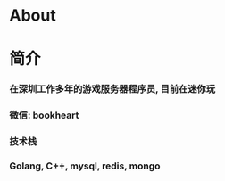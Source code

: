 # About


# 简介
### 在深圳工作多年的游戏服务器程序员, 目前在迷你玩
### 微信: bookheart
### 技术栈
### Golang, C++, mysql, redis, mongo



